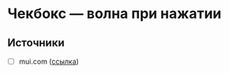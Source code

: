 # Чекбокс — волна при нажатии

## Источники
- [ ] mui.com ([ссылка](https://mui.com/ru/components/checkboxes/))